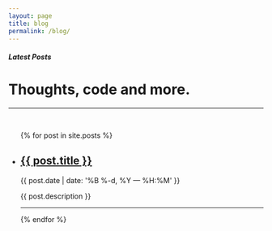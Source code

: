 ```yaml
---
layout: page
title: blog
permalink: /blog/
---
```

<div class="blog">
  <h5 class="section-intro">Latest Posts</h5>
  <h1 class="blog-heading">Thoughts, code and more.</h1>
  <hr>
  <br />
  <ul class="post-list">
    {% for post in site.posts %}
      <li>
        <h2><a class="post-title" href="{{ post.url | prepend: site.baseurl }}">{{ post.title }}</a></h2>
        <p class="post-meta">{{ post.date | date: '%B %-d, %Y — %H:%M' }}</p>
        <p>{{ post.description }}</p>
        <hr />
        </li>
    {% endfor %}
  </ul>
</div>
